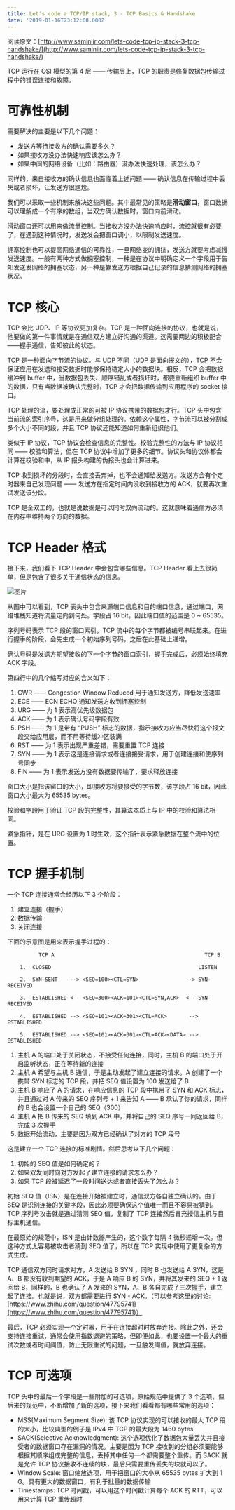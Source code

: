 ```yaml
---
title: Let's code a TCP/IP stack, 3 - TCP Basics & Handshake
date: '2019-01-16T23:12:00.000Z'
---
```


阅读原文：[http://www.saminiir.com/lets-code-tcp-ip-stack-3-tcp-handshake/](http://www.saminiir.com/lets-code-tcp-ip-stack-3-tcp-handshake/)

TCP 运行在 OSI 模型的第 4 层 —— 传输层上，TCP 的职责是修复数据包传输过程中的错误连接和故障。

# 可靠性机制
需要解决的主要是以下几个问题：
* 发送方等待接收方的确认需要多久？
* 如果接收方没办法快速响应该怎么办？
* 如果中间的网络设备（比如：路由器）没办法快速处理，该怎么办？

同样的，来自接收方的确认信息也面临着上述问题 —— 确认信息在传输过程中丢失或者损坏，让发送方很尴尬。

我们可以采取一些机制来解决这些问题。其中最常见的策略是**滑动窗口**，窗口数据可以理解成一个有序的数组，当双方确认数据时，窗口向前滑动。

滑动窗口还可以用来做流量控制。当接收方没办法快速响应时，流控就很有必要了，在遇到这种情况时，发送发会把窗口调小，以限制发送速度。

拥塞控制也可以提高网络通信的可靠性，一旦网络变的拥挤，发送方就要考虑减慢发送速度。一般有两种方式做拥塞控制，一种是在协议中明确定义一个字段用于告知发送发网络的拥塞状态，另一种是靠发送方根据自己记录的信息猜测网络的拥塞状况。

# TCP 核心
TCP 会比 UDP、IP 等协议更加复杂。TCP 是一种面向连接的协议，也就是说，他要做的第一件事情就是在通信双方建立好沟通的渠道。这需要两边的积极配合——握手通信，告知彼此的状态。

TCP 是一种面向字节流的协议。与 UDP 不同（UDP 是面向报文的），TCP 不会保证应用在发送和接受数据时能够保持稳定大小的数据块。相反，TCP 会把数据缓冲到 buffer 中，当数据包丢失、顺序错乱或者损坏时，都要重新组织 buffer 中的数据，只有当数据被确认完整时，TCP 才会把数据传输到应用程序的 socket 接口。

TCP 处理的流，要处理成正常的可被 IP 协议携带的数据包才行。TCP 头中包含当前流的索引序号，这是用来做分组处理的。依赖这个属性，字节流可以被分割成多个大小不同的段，并且 TCP 协议还能知道如何重新组织他们。

类似于 IP 协议，TCP 协议会检查信息的完整性。校验完整性的方法与 IP 协议相同 —— 校验和算法，但在 TCP 协议中增加了更多的细节。协议头和协议体都会计算在校验和中，从 IP 报头构建的伪报头也会计算进来。

TCP 收到损坏的分段时，会直接丢弃掉，也不会通知给发送方。发送方会有个定时器来自己发现问题 —— 发送方在指定时间内没收到接收方的 ACK，就要再次重试发送该分段。

TCP 是全双工的，也就是说数据是可以同时双向流动的。这就意味着通信方必须在内存中维持两个方向的数据。

# TCP Header 格式
接下来，我们看下 TCP Header 中会包含哪些信息。TCP Header 看上去很简单，但是包含了很多关于通信状态的信息。

![图片](https://uploader.shimo.im/f/oPk65h2ppuQqHtV3.png!thumbnail)

从图中可以看到，TCP 表头中包含来源端口信息和目的端口信息，通过端口，网络堆栈知道将流量定向到何处。字段占 16 bit，因此端口值的范围是 0 ~ 65535。

序列号码表示 TCP 段的窗口索引，TCP 流中的每个字节都被编号串联起来。在进行握手的阶段，会先生成一个初始序列号码，之后在此基础上递增。

确认号码是发送方期望接收的下一个字节的窗口索引，握手完成后，必须始终填充 ACK 字段。

第四行中的几个缩写对应的含义如下：
1. CWR —— Congestion Window Reduced 用于通知发送方，降低发送速率
2. ECE —— ECN ECHO 通知发送方收到拥塞控制
3. URG —— 为 1 表示高优先级数据包
4. ACK —— 为 1 表示确认号码字段有效
5. PSH —— 为 1 是带有 “PUSH” 标志的数据，指示接收方应当尽快将这个报文段交给应用层，而不用等待缓冲区装满
6. RST —— 为 1 表示出现严重差错，需要重置 TCP 连接
7. SYN —— 为 1 表示这是连接请求或者连接接受请求，用于创建连接和使序列号同步
8. FIN —— 为 1 表示发送方没有数据要传输了，要求释放连接

窗口大小是指该窗口的大小，即接收方将要接受的字节数，该字段占 16 bit，因此窗口大小最大为 65535 bytes。

校验和字段用于验证 TCP 段的完整性，其算法本质上与 IP 中的校验和算法相同。

紧急指针，是在 URG 设置为 1 时生效，这个指针表示紧急数据在整个流中的位置。

# TCP 握手机制
一个 TCP 连接通常会经历以下 3 个阶段：
1. 建立连接（握手）
2. 数据传输
3. 关闭连接

下面的示意图是用来表示握手过程的：

```
          TCP A                                                TCP B

    1.  CLOSED                                               LISTEN

    2.  SYN-SENT    --> <SEQ=100><CTL=SYN>               --> SYN-RECEIVED

    3.  ESTABLISHED <-- <SEQ=300><ACK=101><CTL=SYN,ACK>  <-- SYN-RECEIVED

    4.  ESTABLISHED --> <SEQ=101><ACK=301><CTL=ACK>       --> ESTABLISHED

    5.  ESTABLISHED --> <SEQ=101><ACK=301><CTL=ACK><DATA> --> ESTABLISHED

```

1. 主机 A 的端口处于关闭状态，不接受任何连接，同时，主机 B 的端口处于开启监听状态，正在等待新的连接
2. 主机 A 希望与主机 B 通信，于是主动发起了建立连接的请求。A 创建了一个携带 SYN 标志的 TCP 段，并把 SEQ 值设置为 100 发送给了 B
3. 主机 B 响应了 A 的请求，在响应信息的 TCP 段中携带了 SYN 和 ACK 标志，并且通过对 A 传来的 SEQ 序列号 + 1 来告知 A —— B 承认了你的请求，同样的 B 也会设置一个自己的 SEQ（300）
4. 主机 A 把 B 传来的 SEQ 填到 ACK 中，并将自己的 SEQ 序号一同返回给 B，完成 3 次握手
5. 数据开始流动，主要是因为双方已经确认了对方的 TCP 段号

这是建立一个 TCP 连接的标准剧情。然后思考以下几个问题：
1. 初始的 SEQ 值是如何确定的？
2. 如果双发同时向对方发起了建立连接的请求怎么办？
3. 如果 TCP 段被延迟了一段时间送达或者直接丢失了怎么办？

初始 SEQ 值（ISN）是在连接开始被建立时，通信双方各自独立确认的。由于 SEQ 是识别连接的关键字段，因此必须要确保这个值唯一而且不容易被猜到。TCP 序列号攻击就是通过猜测 SEQ 值，复制了 TCP 连接然后冒充授信主机与目标主机通信。

在最原始的规范中，ISN 是由计数器产生的，这个数字每隔 4 微秒递增一次。但这种方式太容易被攻击者猜到 SEQ 值了，所以在 TCP 实现中使用了更复杂的方式生成。

TCP 通信双方同时请求对方，A 发送给 B SYN ，同时 B 也发送给 A SYN，这是 A、B 都没有收到期望的 ACK，于是 A 响应 B 的 SYN，并将其发来的 SEQ + 1 返回给 B，同样的，B 也确认了 A 发来的 SYN，A、B 各自完成了三次握手，建立起了连接。也就是说，双方都需要进行 SYN - ACK。（可以参考这里的讨论: [https://www.zhihu.com/question/47795741](https://www.zhihu.com/question/47795741)）

最后，TCP 必须实现一个定时器，用于在连接超时时放弃连接。除此之外，还会支持连接重试，通常会使用指数退避的策略，但即便如此，也要设置一个最大的重试次数或者时间阈值，防止无限重试的问题，一旦触发阈值，就放弃连接。

# TCP 可选项
TCP 头中的最后一个字段是一些附加的可选项，原始规范中提供了 3 个选项，但后来的规范中，不断增加了新的选项，接下来我们看看都有哪些常用的选项：
* MSS(Maximum Segment Size): 该 TCP 协议实现的可以接收的最大 TCP 段的大小，比较典型的例子是 IPv4 中 TCP 的最大段为 1460 bytes
* SACK(Selective Acknowledgment): 这个选项优化了数据包大量丢失并且接受者的数据窗口存在漏洞的情况。主要是因为 TCP 接收到的分组必须要能够根据其顺序组成完整的信息，丢掉其中任何一个都需要整个重传。而 SACK 就是允许 TCP 协议接收不连续的块，最后只需要重传丢失的块就可以了。
* Window Scale: 窗口缩放选项，用于把窗口的大小从 65535 bytes 扩大到 1 G。具有更大的数据窗口，有利于批量的数据传输
* Timestamps: TCP 时间戳，可以用这个时间戳计算每个 ACK 的 RTT，可以用来计算 TCP 重传超时

